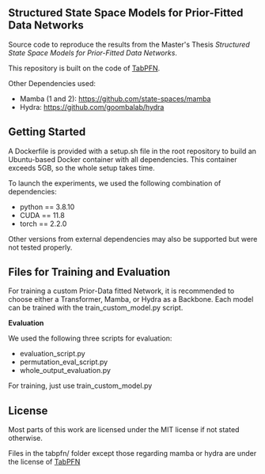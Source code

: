 ## Structured State Space Models for Prior-Fitted Data Networks

Source code to reproduce the results from the Master's Thesis _Structured State Space Models for Prior-Fitted Data Networks_.

This repository is built on the code of [TabPFN](https://github.com/automl/TabPFN).

Other Dependencies used:

- Mamba (1 and 2): https://github.com/state-spaces/mamba
- Hydra: https://github.com/goombalab/hydra

## Getting Started

A Dockerfile is provided with a setup.sh file in the root repository to build an Ubuntu-based Docker container with all dependencies. This container exceeds 5GB, so the whole setup takes time.

To launch the experiments, we used the following combination of dependencies:

- python == 3.8.10
- CUDA == 11.8
- torch == 2.2.0

Other versions from external dependencies may also be supported but were not tested properly.

## Files for Training and Evaluation

For training a custom Prior-Data fitted Network, it is recommended to choose either a Transformer, Mamba, or Hydra as a Backbone. Each model can be trained with the train_custom_model.py script.

**Evaluation**  

We used the following three scripts for evaluation:

- evaluation_script.py
- permutation_eval_script.py
- whole_output_evaluation.py

For training, just use train_custom_model.py

## License

Most parts of this work are licensed under the MIT license if not stated otherwise.  

Files in the tabpfn/ folder except those regarding mamba or hydra are under the license of [TabPFN](https://github.com/automl/TabPFN)
